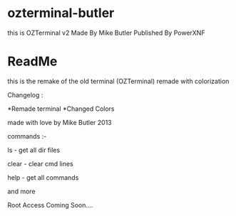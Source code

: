 # ozterminal-butler
this is OZTerminal v2 Made By Mike Butler Published By PowerXNF

# ReadMe

this is the remake of the old terminal (OZTerminal) remade with colorization

Changelog :

*Remade terminal
*Changed Colors

made with love by Mike Butler 2013

commands :-

ls - get all dir files

clear - clear cmd lines

help - get all commands

and more

Root Access Coming Soon....

